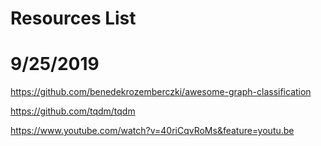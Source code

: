 # Resources List

# 9/25/2019

https://github.com/benedekrozemberczki/awesome-graph-classification

https://github.com/tqdm/tqdm

https://www.youtube.com/watch?v=40riCqvRoMs&feature=youtu.be
